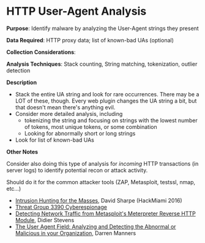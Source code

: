 # HTTP User-Agent Analysis

**Purpose**: Identify malware by analyzing the User-Agent strings they present

**Data Required**: HTTP proxy data; list of known-bad UAs (optional)

**Collection Considerations**: 

**Analysis Techniques**: Stack counting, String matching, tokenization, outlier detection

**Description**

* Stack the entire UA string and look for rare occurrences.  There may be a LOT of these, though. Every web plugin changes the UA string a bit, but that doesn't mean there's anything evil.
* Consider more detailed analysis, including
    * tokenizing the string and focusing on strings with the lowest number of tokens, most unique tokens, or some combination
    * Looking for abnormally short or long strings
* Look for list of known-bad UAs

**Other Notes**

Consider also doing this type of analysis for _incoming_ HTTP transactions (in server logs) to identify potential recon or attack activity.

Should do it for the common attacker tools (ZAP, Metasploit, testssl, nmap, etc...)

* [Intrusion Hunting for the Masses](https://www.youtube.com/watch?v=YLgycMCPo4c), David Sharpe (HackMiami 2016)
* [Threat Group 3390 Cyberespionage](http://www.secureworks.com/cyber-threat-intelligence/threats/threat-group-3390-targets-organizations-for-cyberespionage/)
* [Detecting Network Traffic from Metasploit's Meterpreter Reverse HTTP Module](http://blog.didierstevens.com/2015/05/11/detecting-network-traffic-from-metasploits-meterpreter-reverse-http-module/), Didier Stevens
* [The User Agent Field: Analyzing and Detecting the
Abnormal or Malicious in your Organization](https://www.sans.org/reading-room/whitepapers/malicious/user-agent-field-analyzing-detecting-abnormal-malicious-organization-33874), Darren Manners

